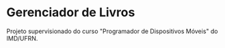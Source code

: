 # Gerenciador de Livros
Projeto supervisionado do curso "Programador de Dispositivos Móveis" do IMD/UFRN.
